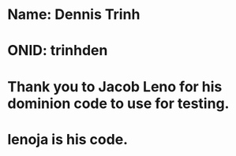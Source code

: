 # Name: Dennis Trinh
# ONID: trinhden

# Thank you to Jacob Leno for his dominion code to use for testing. 
# lenoja is his code.
